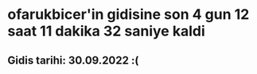 # ofarukbicer'in gidisine son 4 gun 12 saat 11 dakika 32 saniye kaldi

## Gidis tarihi: 30.09.2022 :(